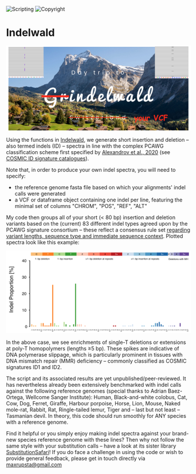 ![Scripting](https://img.shields.io/badge/Language-R-yellow.svg) ![Copyright](https://img.shields.io/badge/Copyright-(c)_2021_Max\_Stammnitz\_@TCG\_Cambridge-green.svg)

Indelwald
=========
![Indelwald](/Images/Indelwald_logo.png)


Using the functions in [Indelwald](/Indelwald.R), we generate short insertion and deletion – also termed indels (ID) – spectra in line with the complex PCAWG classification scheme first specified by [Alexandrov et al., 2020](https://www.nature.com/articles/s41586-020-1943-3) (see [COSMIC ID signature catalogues](https://cancer.sanger.ac.uk/signatures/id/)).

Note that, in order to produce your own indel spectra, you will need to specify:
* the reference genome fasta file based on which your alignments' indel calls were generated
* a VCF or dataframe object containing one indel per line, featuring the minimal set of columns "CHROM", "POS", "REF", "ALT"

My code then groups all of your short (< 80 bp) insertion and deletion variants based on the (current) 83 different indel types agreed upon by the PCAWG signature consortium – these reflect a consensus rule set [regarding variant lengths, sequence type and immediate sequence context](https://cancer.sanger.ac.uk/signatures/documents/4/PCAWG7_indel_classification_2017_12_08.xlsx). Plotted spectra look like this example:

![example](/Images/Example_spectrum.png)

In the above case, we see enrichments of single-T deletions or extensions at poly-T homopolymers (lengths ≥5 bp). These spikes are indicative of DNA polymerase slippage, which is particularly prominent in tissues with DNA mismatch repair (MMR) deficiency – commonly classified as COSMIC signatures ID1 and ID2.

The script and its associated results are yet unpublished/peer-reviewed. It has nevertheless already been extensively benchmarked with indel calls against the following reference genomes (special thanks to Adrian Baez-Ortega, Wellcome Sanger Institute): Human, Black-and-white colobus, Cat, Cow, Dog, Ferret, Giraffe, Harbour porpoise, Horse, Lion, Mouse, Naked mole-rat, Rabbit, Rat, Ringle-tailed lemur, Tiger and – last but not least – Tasmanian devil. In theory, this code should run smoothly for ANY species with a reference genome. 

Find it helpful or you simply enjoy making indel spectra against your brand-new species reference genome with these lines? Then why not follow the same style with your substitution calls – have a look at its sister library [SubstitutionSafari](https://github.com/MaximilianStammnitz/SubstitutionSafari)! If you do face a challenge in using the code or wish to provide general feedback, please get in touch directly via maxrupsta@gmail.com
